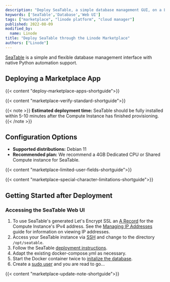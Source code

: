 ```yaml
---
description: "Deploy SeaTable, a simple database management GUI, on a Linode Compute Instance."
keywords: ['SeaTable','Database','Web UI']
tags: ["marketplace", "linode platform", "cloud manager"]
published: 2022-08-09
modified_by:
  name: Linode
title: "Deploy SeaTable through the Linode Marketplace"
authors: ["Linode"]
---
```


[SeaTable](https://seatable.io/docs/?lang=auto) is a simple and flexible database management interface with native Python automation support.

## Deploying a Marketplace App

{{< content "deploy-marketplace-apps-shortguide">}}

{{< content "marketplace-verify-standard-shortguide">}}

{{< note >}}
**Estimated deployment time:** SeaTable should be fully installed within 5-10 minutes after the Compute Instance has finished provisioning.
{{< /note >}}

## Configuration Options

- **Supported distributions:** Debian 11
- **Recommended plan:** We recommend a 4GB Dedicated CPU or Shared Compute instance for SeaTable.

{{< content "marketplace-limited-user-fields-shortguide">}}

{{< content "marketplace-special-character-limitations-shortguide">}}

## Getting Started after Deployment

### Accessing the SeaTable Web UI

1. To use SeaTable's generated Let's Encrypt SSL an [A Record](docs/products/networking/dns-manager/guides/a-record/index.md) for the Compute Instance's IPv4 address. See the [Managing IP Addresses](/docs/products/compute/compute-instances/guides/manage-ip-addresses/) guide for information on viewing IP addresses. 
2. Access your SeaTable instance via [SSH](docs/products/compute/compute-instances/guides/set-up-and-secure/index.md#connect-to-the-instance) and change to the directory `/opt/seatable`.
3. Follow the SeaTable [deployment instructions](https://manual.seatable.io/docker/Enterprise-Edition/Deploy%20SeaTable-EE%20with%20Docker/#downloading-and-modifying-docker-composeyml). 
4. Adapt the existing docker-compose.yml as necessary.
5. Start the Docker container twice to [initalize the database](https://manual.seatable.io/docker/Enterprise-Edition/Deploy%20SeaTable-EE%20with%20Docker/#initializing-the-database).
6. Create a [sudo user](docs/products/compute/compute-instances/guides/set-up-and-secure/index.md#add-a-limited-user-account) and you are read to go...

{{< content "marketplace-update-note-shortguide">}}
